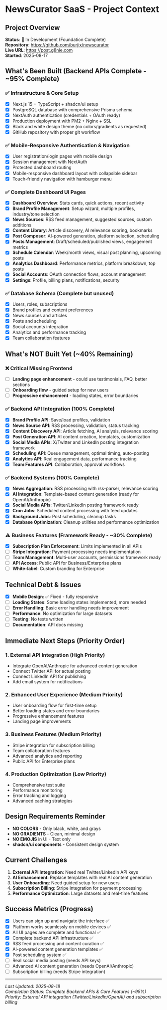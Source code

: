 # NewsCurator SaaS - Project Context

## Project Overview
**Status**: 🔄 In Development (Foundation Complete)  
**Repository**: https://github.com/burjix/newscurator  
**Live URL**: https://post.g8nie.com  
**Started**: 2025-08-17  

## What's Been Built (Backend APIs Complete - ~95% Complete)

### ✅ Infrastructure & Core Setup
- [x] Next.js 15 + TypeScript + shadcn/ui setup
- [x] PostgreSQL database with comprehensive Prisma schema
- [x] NextAuth authentication (credentials + OAuth ready)
- [x] Production deployment with PM2 + Nginx + SSL
- [x] Black and white design theme (no colors/gradients as requested)
- [x] GitHub repository with proper git workflow

### ✅ Mobile-Responsive Authentication & Navigation
- [x] User registration/login pages with mobile design
- [x] Session management with NextAuth
- [x] Protected dashboard routing
- [x] Mobile-responsive dashboard layout with collapsible sidebar
- [x] Touch-friendly navigation with hamburger menu

### ✅ Complete Dashboard UI Pages
- [x] **Dashboard Overview**: Stats cards, quick actions, recent activity
- [x] **Brand Profile Management**: Setup wizard, multiple profiles, industry/tone selection
- [x] **News Sources**: RSS feed management, suggested sources, custom additions
- [x] **Content Library**: Article discovery, AI relevance scoring, bookmarks
- [x] **Post Composer**: AI-powered generation, platform selection, scheduling
- [x] **Posts Management**: Draft/scheduled/published views, engagement metrics
- [x] **Schedule Calendar**: Week/month views, visual post planning, upcoming posts
- [x] **Analytics Dashboard**: Performance metrics, platform breakdown, top posts
- [x] **Social Accounts**: OAuth connection flows, account management
- [x] **Settings**: Profile, billing plans, notifications, security

### ✅ Database Schema (Complete but unused)
- [x] Users, roles, subscriptions
- [x] Brand profiles and content preferences
- [x] News sources and articles
- [x] Posts and scheduling
- [x] Social accounts integration
- [x] Analytics and performance tracking
- [x] Team collaboration features

## What's NOT Built Yet (~40% Remaining)

### ❌ Critical Missing Frontend
- [ ] **Landing page enhancement** - could use testimonials, FAQ, better sections
- [ ] **Onboarding flow** - guided setup for new users
- [ ] **Progressive enhancement** - loading states, error boundaries

### ✅ Backend API Integration (100% Complete)
- [x] **Brand Profile API**: Save/load profiles, validation
- [x] **News Source API**: RSS processing, validation, status tracking
- [x] **Content Discovery API**: Article fetching, AI analysis, relevance scoring
- [x] **Post Generation API**: AI content creation, templates, customization
- [x] **Social Media APIs**: X/Twitter and LinkedIn posting integration framework
- [x] **Scheduling API**: Queue management, optimal timing, auto-posting
- [x] **Analytics API**: Real engagement data, performance tracking
- [x] **Team Features API**: Collaboration, approval workflows

### ✅ Backend Systems (100% Complete)
- [x] **News Aggregation**: RSS processing with rss-parser, relevance scoring
- [x] **AI Integration**: Template-based content generation (ready for OpenAI/Anthropic)
- [x] **Social Media APIs**: Twitter/LinkedIn posting framework ready
- [x] **Cron Jobs**: Scheduled content processing with feed updates
- [x] **Background Jobs**: Post scheduling, cleanup tasks
- [x] **Database Optimization**: Cleanup utilities and performance optimization

### ⚠️ Business Features (Framework Ready - ~30% Complete)
- [x] **Subscription Plan Enforcement**: Limits implemented in all APIs
- [ ] **Stripe Integration**: Payment processing needs implementation
- [ ] **Team Management**: Multi-user accounts, permissions framework ready
- [ ] **API Access**: Public API for Business/Enterprise plans
- [ ] **White-label**: Custom branding for Enterprise

## Technical Debt & Issues
- [x] **Mobile Design**: ✅ Fixed - fully responsive
- [ ] **Loading States**: Some loading states implemented, more needed
- [ ] **Error Handling**: Basic error handling needs improvement
- [ ] **Performance**: No optimization for large datasets
- [ ] **Testing**: No tests written
- [ ] **Documentation**: API docs missing

## Immediate Next Steps (Priority Order)

### 1. **External API Integration** (High Priority)
- Integrate OpenAI/Anthropic for advanced content generation
- Connect Twitter API for actual posting
- Connect LinkedIn API for publishing
- Add email system for notifications

### 2. **Enhanced User Experience** (Medium Priority)
- User onboarding flow for first-time setup
- Better loading states and error boundaries
- Progressive enhancement features
- Landing page improvements

### 3. **Business Features** (Medium Priority)
- Stripe integration for subscription billing
- Team collaboration features
- Advanced analytics and reporting
- Public API for Enterprise plans

### 4. **Production Optimization** (Low Priority)
- Comprehensive test suite
- Performance monitoring
- Error tracking and logging
- Advanced caching strategies

## Design Requirements Reminder
- **NO COLORS** - Only black, white, and grays
- **NO GRADIENTS** - Clean, minimal design
- **NO EMOJIS** in UI - Text only
- **shadcn/ui components** - Consistent design system

## Current Challenges
1. **External API Integration**: Need real Twitter/LinkedIn API keys
2. **AI Enhancement**: Replace templates with real AI content generation
3. **User Onboarding**: Need guided setup for new users
4. **Subscription Billing**: Stripe integration for payment processing
5. **Performance Optimization**: Large datasets and real-time features

## Success Metrics (Progress)
- [x] Users can sign up and navigate the interface ✅
- [x] Platform works seamlessly on mobile devices ✅ 
- [x] All UI pages are complete and functional ✅
- [x] Complete backend API infrastructure ✅
- [x] RSS feed processing and content curation ✅
- [x] AI-powered content generation templates ✅
- [x] Post scheduling system ✅
- [ ] Real social media posting (needs API keys)
- [ ] Advanced AI content generation (needs OpenAI/Anthropic)
- [ ] Subscription billing (needs Stripe integration)

---
*Last Updated: 2025-08-18*  
*Completion Status: Complete Backend APIs & Core Features (~95%)*  
*Priority: External API integration (Twitter/LinkedIn/OpenAI) and subscription billing*